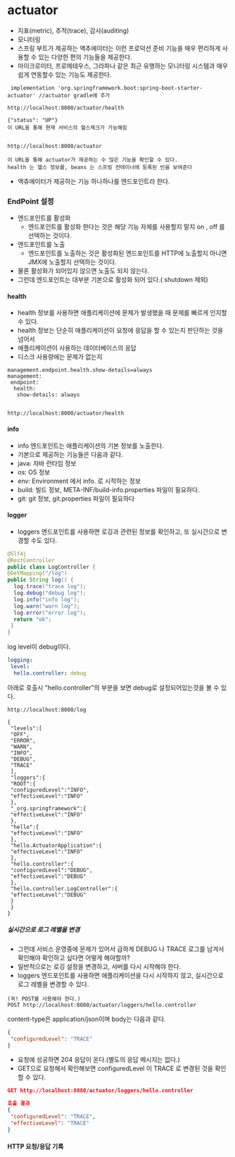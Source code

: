 # actuator
- 지표(metric), 추적(trace), 감사(auditing)
- 모니터링
- 스프링 부트가 제공하는 액추에이터는 이런 프로덕션 준비 기능을 매우 편리하게 사용할 수 있는 다양한 편의 기능들을 제공한다. 
- 마이크로미터, 프로메테우스, 그라파나 같은 최근 유행하는 모니터링 시스템과 매우 쉽게 연동할수 있는 기능도 제공한다.

```
 implementation 'org.springframework.boot:spring-boot-starter-actuator' //actuator gradle에 추가
```
```
http://localhost:8080/actuator/health

{"status": "UP"} 
이 URL을 통해 현재 서비스의 헬스체크가 가능해짐


http://localhost:8080/actuator

이 URL을 통해 actuator가 제공하는 수 많은 기능을 확인할 수 있다.
health 는 헬스 정보를, beans 는 스프링 컨테이너에 등록된 빈을 보여준다
```

- 액츄에이터가 제공하는 기능 하나하나를 엔드포인트라 한다.

### EndPoint 설정
- 엔드포인트를 활성화
  - 엔드포인트를 활성화 한다는 것은 해당 기능 자체를 사용할지 말지 on , off 를 선택하는 것이다.  
- 엔드포인트를 노출
  - 엔드포인트를 노출하는 것은 활성화된 엔드포인트를 HTTP에 노출할지 아니면 JMX에 노출할지 선택하는 것이다.
- 물론 활성화가 되어있지 않으면 노출도 되지 않는다.
- 그런데 엔드포인트는 대부분 기본으로 활성화 되어 있다.( shutdown 제외)

#### health
- health 정보를 사용하면 애플리케이션에 문제가 발생했을 때 문제를 빠르게 인지할 수 있다.
- health 정보는 단순히 애플리케이션이 요청에 응답을 할 수 있는지 판단하는 것을 넘어서
 - 애플리케이션이 사용하는 데이터베이스의 응답
 - 디스크 사용량에는 문제가 없는지
```
management.endpoint.health.show-details=always
management:
 endpoint:
  health:
   show-details: always


http://localhost:8080/actuator/health
```

#### info
- info 엔드포인트는 애플리케이션의 기본 정보를 노출한다.
- 기본으로 제공하는 기능들은 다음과 같다.
 - java: 자바 런타임 정보
 - os: OS 정보
 - env: Environment 에서 info. 로 시작하는 정보
 - build: 빌드 정보, META-INF/build-info.properties 파일이 필요하다.
 - git: git 정보, git.properties 파일이 필요하다

#### logger
- loggers 엔드포인트를 사용하면 로깅과 관련된 정보를 확인하고, 또 실시간으로 변경할 수도 있다.
```java
@Slf4j
@RestController
public class LogController {
@GetMapping("/log")
public String log() {
  log.trace("trace log");
  log.debug("debug log");
  log.info("info log");
  log.warn("warn log");
  log.error("error log");
  return "ok";
 }
}
```
log level이 debug이다.
```yaml
logging:
 level:
  hello.controller: debug
```
아래로 호출시 "hello.controller"의 부분을 보면 debug로 설정되어있는것을 볼 수 있다.
```
http://localhost:8080/log

{
 "levels":[
 "OFF",
 "ERROR",
 "WARN",
 "INFO",
 "DEBUG",
 "TRACE"
 ],
 "loggers":{
 "ROOT":{
 "configuredLevel":"INFO",
 "effectiveLevel":"INFO"
 },
 "_org.springframework":{
 "effectiveLevel":"INFO"
 },
 "hello":{
 "effectiveLevel":"INFO"
 },
 "hello.ActuatorApplication":{
 "effectiveLevel":"INFO"
 },
 "hello.controller":{
 "configuredLevel":"DEBUG",
 "effectiveLevel":"DEBUG"
 },
 "hello.controller.LogController":{
 "effectiveLevel":"DEBUG"
 }
 }
}
```
##### 실시간으로 로그 레벨을 변경
- 그런데 서비스 운영중에 문제가 있어서 급하게 DEBUG 나 TRACE 로그를 남겨서 확인해야 확인하고 싶다면 어떻게 해야할까?
- 일반적으로는 로깅 설정을 변경하고, 서버를 다시 시작해야 한다.
- loggers 엔드포인트를 사용하면 애플리케이션을 다시 시작하지 않고, 실시간으로 로그 레벨을 변경할 수 있다.
```
(꼭! POST를 사용해야 한다.)
POST http://localhost:8080/actuator/loggers/hello.controller
```
content-type은 application/json이며 body는 다음과 같다.
```json
{
 "configuredLevel": "TRACE"
}
```
- 요청에 성공하면 204 응답이 온다.(별도의 응답 메시지는 없다.)
- GET으로 요청해서 확인해보면 configuredLevel 이 TRACE 로 변경된 것을 확인할 수 있다.
```json
GET http://localhost:8080/actuator/loggers/hello.controller

호출 결과
{
 "configuredLevel": "TRACE",
 "effectiveLevel": "TRACE"
}
```

#### HTTP 요청/응답 기록
